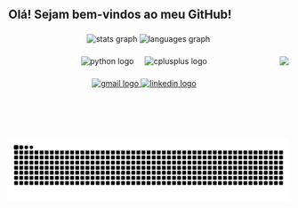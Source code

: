 <h2 align="left">Olá! Sejam bem-vindos ao meu GitHub!</h2>

###

<div align="center">
  <img src="https://github-readme-stats.vercel.app/api?username=LauraMariaHub&hide_title=false&hide_rank=false&show_icons=true&include_all_commits=true&count_private=true&disable_animations=false&theme=dracula&locale=en&hide_border=false" height="143" alt="stats graph"  />
  <img src="https://github-readme-stats.vercel.app/api/top-langs?username=LauraMariaHub&locale=en&hide_title=false&layout=compact&card_width=320&langs_count=5&theme=dracula&hide_border=false" height="143" alt="languages graph"  />
</div>

###

<img align="right" height="150" src="https://i.imgflip.com/98cjyj.gif"  />

###

<div align="center">
  <img src="https://cdn.jsdelivr.net/gh/devicons/devicon/icons/python/python-original.svg" height="30" alt="python logo"  />
  <img width="12" />
  <img src="https://cdn.jsdelivr.net/gh/devicons/devicon/icons/cplusplus/cplusplus-original.svg" height="30" alt="cplusplus logo"  />
</div>

###

<div align="center">
  <a href="laura.m.g.nascimento@gmail.com" target="_blank">
    <img src="https://img.shields.io/static/v1?message=Gmail&logo=gmail&label=&color=D14836&logoColor=white&labelColor=&style=for-the-badge" height="35" alt="gmail logo"  />
  </a>
  <a href="https://www.linkedin.com/in/laura-mariagnascimento/" target="_blank">
    <img src="https://img.shields.io/static/v1?message=LinkedIn&logo=linkedin&label=&color=0077B5&logoColor=white&labelColor=&style=for-the-badge" height="35" alt="linkedin logo"  />
  </a>
</div>

###

<br clear="both">

<img src="https://raw.githubusercontent.com/LauraMariaHub/LauraMariaHub/output/snake.svg" alt="Snake animation" />

###
